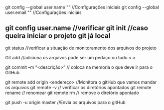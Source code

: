 git config --global user.name "<nome>" //Configurações iniciais
git config --global user.email "<email>" //Configurações iniciais

git config user.name //verificar
git init //caso queira iniciar o projeto git já local
---------------------------------------------------------------------

git status //verificar a situação de monitoramento dos arquivos do projeto

Git add //adiciona os arquivos pode ser um pedaço <nome> ou tudo <.>

git commit –m “<descrição>” // coloca na memoria o que deve ir para o GitHub

git remote add origin <endereço> //Monitora o gitHub que vamos mandar os arquivos
git remote -v // verificar os diretórios apontados
git remote rename <nomeAntigo> <novoNome> // renomear
git remote rm <origin> // remove o diretório apontado

git push -u origin master //Envia os arquivos para o gitHub

